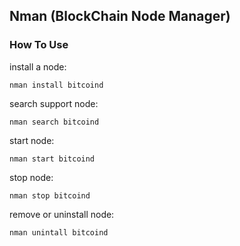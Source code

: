## Nman (BlockChain Node Manager)


### How To Use

install a node:

```
nman install bitcoind
```

search support node:

```
nman search bitcoind
```

start node:

```
nman start bitcoind
```

stop node:

```
nman stop bitcoind
```

remove or uninstall node:

```
nman unintall bitcoind
```